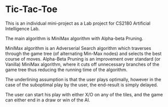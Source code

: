# Tic-Tac-Toe
This is an individual mini-project as a Lab project for CS2180 Artificial Intelligence Lab.

The main algorithm is MiniMax algorithm with Alpha-beta Pruning.

MiniMax algorithm is an Adverserial Search algorithm which traverses through the game tree (of alternating Min-Max nodes) and selects the best course of moves.
Alpha-Beta Pruning is an improvement over standard (or Vanilla) MiniMax algorithm, where it cuts off unnecessary branches of the game tree thus reducing the running time of the algorithm.

The underlining assumption is that the user plays optimally, however in the case of the suboptimal play by the user, the end-result is simply delayed.

The user can start his play with either X/O on any of the tiles, and the game can either end in a draw or win of the AI.
